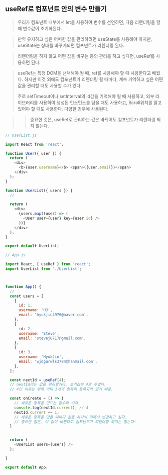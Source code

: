 ## useRef로 컴포넌트 안의 변수 만들기

> 우리가 컴포넌트 내부에서 let을 사용하여 변수를 선언하면, 다음 리랜더링을 할 때 변수값이 초기화된다.

> 만약 유지하고 싶은 어떠한 값을 관리하려면 useState를 사용해야 하지만, useState는 상태를 바꾸게되면 컴포넌트가 리렌더링 된다. 

> 리렌더링을 하지 않고 어떤 값을 바꾸는 등의 관리를 하고 싶다면, useRef를 사용하면 된다. 

> useRef는 특정 DOM을 선택해야 될 때, ref를 사용해야 할 때 사용한다고 배웠다. 하지만 이것 외에도 컴포넌트가 리렌더링 될 때마다, 계속 기억하고 싶은 어떤 값을 관리할 때도 사용할 수가 있다.
>
> 주로 setTimeout이나 setInterval의 id값을 기억해야 될 때 사용하고, 외부 라이브러리를 사용하여 생성된 인스턴스를 담을 때도 사용하고, Scroll위치를 알고 있어야 할 때도 사용한다. 다양한 경우에 사용된다.

> > 중요한 것은, useRef로 관리하는 값은 바뀌어도 컴포넌트가 리렌더링 되지 않는다.

```js
// UserList.js

import React from 'react';

function User({ user }) {
  return (
    <div>
      <b>{user.username}</b> <span>({user.email})</span>
    </div>
  );
}

function UserList({ users }) {
  //

  return (
    <div>
      {users.map((user) => (
        <User user={user} key={user.id} />
      ))}
    </div>
  );
}

export default UserList;
```



```js
// App.js

import React, { useRef } from 'react';
import UserList from './UserList';



function App() {
  //
  const users = [
    {
      id: 1,
      username: 'HJ',
      email: 'hyukjin4976@naver.com',
    },
    {
      id: 2,
      username: 'Steve',
      email: 'stevej0717@gmail.com',
    },
    {
      id: 3,
      username: 'HyukJin',
      email: 'wjdgurwls3784@hanmail.com',
    },
  ];

  const nextId = useRef(4);
  // nextId라는 값을 관리할거다, 초기값은 4로 주겠다.
  // 4인 이유는 위에 이미 3개의 항목이 등록되어 있기 때문.

  const onCreate = () => {
    // 새로운 항목을 만드는 함수라 치자.
    console.log(nextId.current); // 4
    nextId.current += 1;
    // 새로운 항목을 만들 때마다 값을 하나씩 더해서 변경하고 싶다.
    // 중요한 점은, 이 값이 바뀐다고 컴포넌트가 리랜더링 되지는 않는다!
  }


  return (
    <UserList users={users} />
  );

}

export default App;

```



